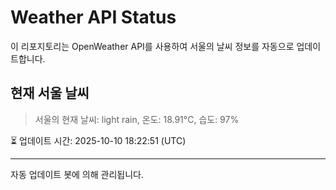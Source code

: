 
# Weather API Status

이 리포지토리는 OpenWeather API를 사용하여 서울의 날씨 정보를 자동으로 업데이트합니다.

## 현재 서울 날씨
> 서울의 현재 날씨: light rain, 온도: 18.91°C, 습도: 97%

⏳ 업데이트 시간: 2025-10-10 18:22:51 (UTC)

---
자동 업데이트 봇에 의해 관리됩니다.
